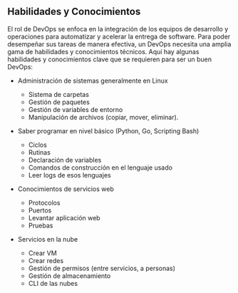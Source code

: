 <h2 align="left"> Habilidades y Conocimientos </h2>

<p align="left"> El rol de DevOps se enfoca en la integración de los equipos de desarrollo y operaciones para automatizar y acelerar la entrega de software. Para poder desempeñar sus tareas de manera efectiva, un DevOps necesita una amplia gama de habilidades y conocimientos técnicos. Aquí hay algunas habilidades y conocimientos clave que se requieren para ser un buen DevOps:

* Administración de sistemas generalmente en Linux
    * Sistema de carpetas
    * Gestión de paquetes
    * Gestión de variables de entorno
    * Manipulación de archivos (copiar, mover, eliminar).
    
* Saber programar en nivel básico (Python, Go, Scripting Bash)
    * Ciclos
    * Rutinas
    * Declaración de variables
    * Comandos de construcción en el lenguaje usado
    * Leer logs de esos lenguajes
    
* Conocimientos de servicios web
    * Protocolos
    * Puertos
    * Levantar aplicación web
    * Pruebas
* Servicios en la nube
    * Crear VM
    * Crear redes
    * Gestión de permisos (entre servicios, a personas)
    * Gestión de almacenamiento
    * CLI de las nubes</p>